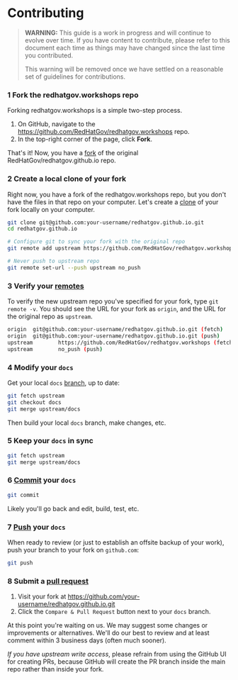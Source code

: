 # Contributing

> **WARNING:** This guide is a work in progress and will continue to evolve over
> time. If you have content to contribute, please refer to this document
> each time as things may have changed since the last time you contributed.
>
> This warning will be removed once we have settled on a reasonable set of
> guidelines for contributions.

### 1 Fork the redhatgov.workshops repo

Forking redhatgov.workshops is a simple two-step process.

1. On GitHub, navigate to the https://github.com/RedHatGov/redhatgov.workshops
repo.
2. In the top-right corner of the page, click **Fork**.

That's it! Now, you have a [fork][git-fork] of the original RedHatGov/redhatgov.github.io
repo.

### 2 Create a local clone of your fork

Right now, you have a fork of the redhatgov.workshops repo, but you don't have the files in that repo on your computer. Let's create a [clone][git-clone] of your fork locally on your computer.

```sh
git clone git@github.com:your-username/redhatgov.github.io.git
cd redhatgov.github.io

# Configure git to sync your fork with the original repo
git remote add upstream https://github.com/RedHatGov/redhatgov.workshops

# Never push to upstream repo
git remote set-url --push upstream no_push
```

### 3 Verify your [remotes][git-remotes]

To verify the new upstream repo you've specified for your fork, type
`git remote -v`. You should see the URL for your fork as `origin`, and the URL for the original repo as `upstream`.

```sh
origin  git@github.com:your-username/redhatgov.github.io.git (fetch)
origin  git@github.com:your-username/redhatgov.github.io.git (push)
upstream        https://github.com/RedHatGov/redhatgov.workshops (fetch)
upstream        no_push (push)
```

### 4 Modify your `docs`

Get your local `docs` [branch][git-branch], up to date:

```sh
git fetch upstream
git checkout docs
git merge upstream/docs
```

Then build your local `docs` branch, make changes, etc.

### 5 Keep your `docs` in sync

```sh
git fetch upstream
git merge upstream/docs
```

### 6 [Commit][git-commit] your `docs`

```sh
git commit
```

Likely you'll go back and edit, build, test, etc.

### 7 [Push][git-push] your `docs`

When ready to review (or just to establish an offsite backup of your work),
push your branch to your fork on `github.com`:

```sh
git push
```

### 8 Submit a [pull request][pr]

1. Visit your fork at https://github.com/your-username/redhatgov.github.io.git
2. Click the `Compare & Pull Request` button next to your `docs` branch.

At this point you're waiting on us. We may suggest some changes or improvements
or alternatives. We'll do our best to review and at least comment within 3
business days (often much sooner).

_If you have upstream write access_, please refrain from using the GitHub UI
for creating PRs, because GitHub will create the PR branch inside the main
repo rather than inside your fork.

[git-fork]: https://help.github.com/articles/fork-a-repo/
[git-clone]: https://git-scm.com/docs/git-clone
[git-remotes]: https://git-scm.com/book/en/v2/Git-Basics-Working-with-Remotes
[git-branch]: https://git-scm.com/docs/git-branch
[git-commit]: https://git-scm.com/docs/git-commit
[git-push]: https://git-scm.com/docs/git-push
[pr]: https://github.com/RedHatGov/redhatgov.workshops/compare/
